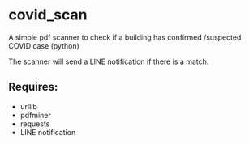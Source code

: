 # covid_scan
A simple pdf scanner to check if a building has confirmed /suspected COVID case (python)

The scanner will send a LINE notification if there is a match.

## Requires:
- urllib
- pdfminer
- requests
- LINE notification 


